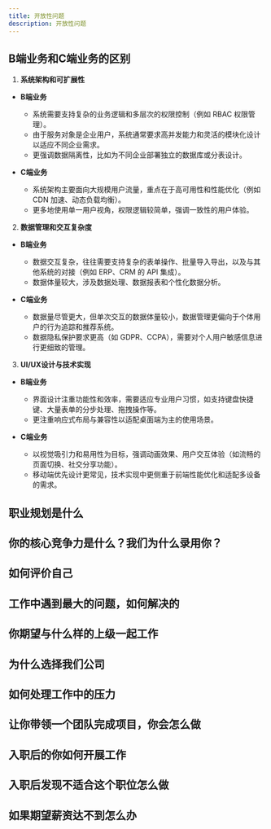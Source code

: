 ```yaml
---
title: 开放性问题
description: 开放性问题
---
```


## B端业务和C端业务的区别

1. **系统架构和可扩展性**

* **B端业务**

  * 系统需要支持复杂的业务逻辑和多层次的权限控制（例如 RBAC 权限管理）。
  * 由于服务对象是企业用户，系统通常要求高并发能力和灵活的模块化设计以适应不同企业需求。
  * 更强调数据隔离性，比如为不同企业部署独立的数据库或分表设计。

* **C端业务**

  * 系统架构主要面向大规模用户流量，重点在于高可用性和性能优化（例如 CDN 加速、动态负载均衡）。
  * 更多地使用单一用户视角，权限逻辑较简单，强调一致性的用户体验。

2. **数据管理和交互复杂度**

* **B端业务**

  * 数据交互复杂，往往需要支持复杂的表单操作、批量导入导出，以及与其他系统的对接（例如 ERP、CRM 的 API 集成）。
  * 数据体量较大，涉及数据处理、数据报表和个性化数据分析。

* **C端业务**

  * 数据量尽管更大，但单次交互的数据体量较小，数据管理更偏向于个体用户的行为追踪和推荐系统。
  * 数据隐私保护要求更高（如 GDPR、CCPA），需要对个人用户敏感信息进行更细致的管理。

3. **UI/UX设计与技术实现**

* **B端业务**

  * 界面设计注重功能性和效率，需要适应专业用户习惯，如支持键盘快捷键、大量表单的分步处理、拖拽操作等。
  * 更注重响应式布局与兼容性以适配桌面端为主的使用场景。

* **C端业务**

  * 以视觉吸引力和易用性为目标，强调动画效果、用户交互体验（如流畅的页面切换、社交分享功能）。
  * 移动端优先设计更常见，技术实现中更侧重于前端性能优化和适配多设备的需求。

## 职业规划是什么

## 你的核心竞争力是什么？我们为什么录用你？

## 如何评价自己

## 工作中遇到最大的问题，如何解决的

## 你期望与什么样的上级一起工作

## 为什么选择我们公司

## 如何处理工作中的压力

## 让你带领一个团队完成项目，你会怎么做

## 入职后的你如何开展工作

## 入职后发现不适合这个职位怎么做

## 如果期望薪资达不到怎么办
